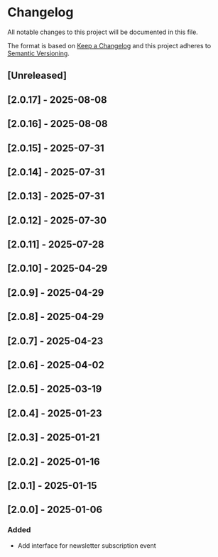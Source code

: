 # Changelog

All notable changes to this project will be documented in this file.

The format is based on [Keep a Changelog](http://keepachangelog.com/en/1.0.0/)
and this project adheres to [Semantic Versioning](http://semver.org/spec/v2.0.0.html).

## [Unreleased]

## [2.0.17] - 2025-08-08

## [2.0.16] - 2025-08-08

## [2.0.15] - 2025-07-31

## [2.0.14] - 2025-07-31

## [2.0.13] - 2025-07-31

## [2.0.12] - 2025-07-30

## [2.0.11] - 2025-07-28

## [2.0.10] - 2025-04-29

## [2.0.9] - 2025-04-29

## [2.0.8] - 2025-04-29

## [2.0.7] - 2025-04-23

## [2.0.6] - 2025-04-02

## [2.0.5] - 2025-03-19

## [2.0.4] - 2025-01-23

## [2.0.3] - 2025-01-21

## [2.0.2] - 2025-01-16

## [2.0.1] - 2025-01-15

## [2.0.0] - 2025-01-06

### Added

- Add interface for newsletter subscription event
